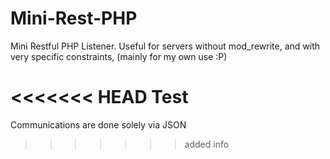 Mini-Rest-PHP
=============

Mini Restful PHP Listener. Useful for servers without mod_rewrite, and with very specific constraints, (mainly for my own use :P)

<<<<<<< HEAD
Test
=======
Communications are done solely via JSON
>>>>>>> added info
